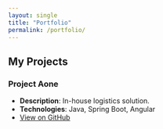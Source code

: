```yaml
---
layout: single
title: "Portfolio"
permalink: /portfolio/
---
```

## My Projects

### Project Aone
- **Description**: In-house logistics solution.
- **Technologies**: Java, Spring Boot, Angular
- [View on GitHub](https://github.com/username/aone-project)
